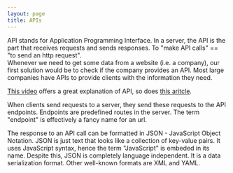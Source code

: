 ```yaml
---
layout: page
title: APIs
---
```


API stands for Application Programming Interface. In a server, the API is the part that receives requests and sends responses. To "make API calls" == "to send an http request".     
Whenever we need to get some data from a website (i.e. a company), our first solution would be to check if the company provides an API. Most large companies have APIs to provide clients with the information they need.

<a href="https://www.youtube.com/watch?v=s7wmiS2mSXY">This video</a> offers a great explanation of API, so does <a href="https://medium.freecodecamp.org/what-is-an-api-in-english-please-b880a3214a82">this aritcle</a>.

When clients send requests to a server, they send these requests to the API endpoints. Endpoints are predefined routes in the server. The term "endpoint" is effectively a fancy name for an url.

The response to an API call can be formatted in JSON - JavaScript Object Notation. JSON is just text that looks like a collection of key-value pairs. It uses JavaScript syntax, hence the term "JavaScript" is embeded in its name. Despite this, JSON is completely language independent. It is a data serialization format. Other well-known formats are XML and YAML.     
